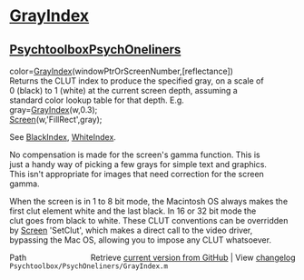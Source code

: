 # [GrayIndex](GrayIndex)
## [Psychtoolbox](Psychtoolbox)[PsychOneliners](PsychOneliners)

color=[GrayIndex](GrayIndex)(windowPtrOrScreenNumber,[reflectance])  
Returns the CLUT index to produce the specified gray, on a scale of  
0 (black) to 1 (white) at the current screen depth, assuming a  
standard color lookup table for that depth. E.g.  
     gray=[GrayIndex](GrayIndex)(w,0.3);  
     [Screen](Screen)(w,'FillRect',gray);  
  
See [BlackIndex](BlackIndex), [WhiteIndex](WhiteIndex).  
  
No compensation is made for the screen's gamma function. This is  
just a handy way of picking a few grays for simple text and graphics.  
This isn't appropriate for images that need correction for the screen  
gamma.  
  
When the screen is in 1 to 8 bit mode, the Macintosh OS always makes the  
first clut element white and the last black. In 16 or 32 bit mode the  
clut goes from black to white. These CLUT conventions can be overridden  
by [Screen](Screen) 'SetClut', which makes a direct call to the video driver,  
bypassing the Mac OS, allowing you to impose any CLUT whatsoever.  




<div class="code_header" style="text-align:right;">
  <span style="float:left;">Path&nbsp;&nbsp;</span> <span class="counter">Retrieve <a href=
  "https://raw.github.com/Psychtoolbox-3/Psychtoolbox-3/beta/Psychtoolbox/PsychOneliners/GrayIndex.m">current version from GitHub</a> | View <a href=
  "https://github.com/Psychtoolbox-3/Psychtoolbox-3/commits/beta/Psychtoolbox/PsychOneliners/GrayIndex.m">changelog</a></span>
</div>
<div class="code">
  <code>Psychtoolbox/PsychOneliners/GrayIndex.m</code>
</div>

